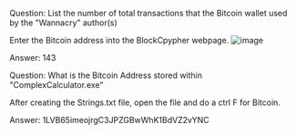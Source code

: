 Question: List the number of total transactions that the Bitcoin wallet used by the "Wannacry" author(s) </br>

Enter the Bitcoin address into the BlockCpypher webpage. 
![image](https://github.com/Shawn-Nichol/TryHackMe/assets/30714313/c4cb62f3-ac75-47f9-ad04-0f355c917fa7)


Answer: 143

Question: What is the Bitcoin Address stored within "ComplexCalculator.exe"

After creating the Strings.txt file, open the file and do a ctrl F for Bitcoin. 

Answer: 1LVB65imeojrgC3JPZGBwWhK1BdVZ2vYNC
